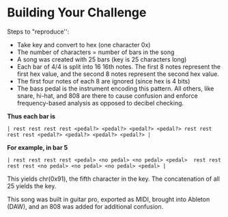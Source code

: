# Building Your Challenge

Steps to "reproduce'':

- Take key and convert to hex (one character 0x<HEX><HEX>)
- The number of characters = number of bars in the song
- A song was created with 25 bars (key is 25 characters long)
- Each bar of 4/4 is split into 16 16th notes. The first 8 notes represent the first hex value, and the second 8 notes represent the second hex value.
- The first four notes of each 8 are ignored (since hex is 4 bits)
- The bass pedal is the instrument encoding this pattern. All others, like snare, hi-hat, and 808 are there to cause confusion and enforce frequency-based analysis as opposed to decibel checking.

**Thus each bar is**

`| rest rest rest rest <pedal?> <pedal?> <pedal?> <pedal?> rest rest rest rest <pedal?> <pedal?> <pedal?> <pedal?> |`
      
**For example, in bar 5**

`| rest rest rest rest <pedal> <no pedal> <no pedal> <pedal>  rest rest rest rest <no pedal> <no pedal> <no pedal> <pedal> |`

This yields chr(0x91), the fifth character in the key. The concatenation of all 25 yields the key.

This song was built in guitar pro, exported as MIDI, brought into Ableton (DAW), and an 808 was added for additional confusion.
